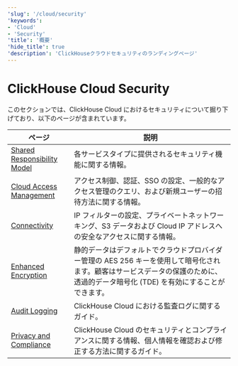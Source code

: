 ```yaml
---
'slug': '/cloud/security'
'keywords':
- 'Cloud'
- 'Security'
'title': '概要'
'hide_title': true
'description': 'ClickHouseクラウドセキュリティのランディングページ'
---
```





# ClickHouse Cloud Security

このセクションでは、ClickHouse Cloud におけるセキュリティについて掘り下げており、以下のページが含まれています。

| ページ                                                          | 説明                                                                                                                                                                                           |
|---------------------------------------------------------------|-------------------------------------------------------------------------------------------------------------------------------------------------------------------------------------------------------|
| [Shared Responsibility Model](shared-responsibility-model.md) | 各サービスタイプに提供されるセキュリティ機能に関する情報。                                                                                                                                   |
| [Cloud Access Management](cloud-access-management/index.md)   | アクセス制御、認証、SSO の設定、一般的なアクセス管理のクエリ、および新規ユーザーの招待方法に関する情報。                                                                               |
| [Connectivity](connectivity-overview.md)                      | IP フィルターの設定、プライベートネットワーキング、S3 データおよび Cloud IP アドレスへの安全なアクセスに関する情報。                                                                                               |
| [Enhanced Encryption](cmek.md)                                | 静的データはデフォルトでクラウドプロバイダー管理の AES 256 キーを使用して暗号化されます。顧客はサービスデータの保護のために、透過的データ暗号化 (TDE) を有効にすることができます。 |
| [Audit Logging](audit-logging.md)                             | ClickHouse Cloud における監査ログに関するガイド。                                                                                                                                                         |
| [Privacy and Compliance](privacy-compliance-overview.md)      | ClickHouse Cloud のセキュリティとコンプライアンスに関する情報、個人情報を確認および修正する方法に関するガイド。                                                                             |
